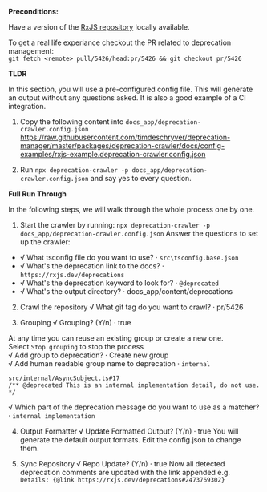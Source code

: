 **Preconditions:**

Have a version of the [RxJS repository](https://github.com/ReactiveX/rxjs) locally available.

To get a real life experiance checkout the PR related to deprecation management:  
`git fetch <remote> pull/5426/head:pr/5426 && git checkout pr/5426`

**TLDR**  

In this section, you will use a pre-configured config file. This will generate an output without any questions asked.
It is also a good example of a CI integration.

1. Copy the following content into `docs_app/deprecation-crawler.config.json`  
https://raw.githubusercontent.com/timdeschryver/deprecation-manager/master/packages/deprecation-crawler/docs/config-examples/rxjs-example.deprecation-crawler.config.json

2. Run `npx deprecation-crawler -p docs_app/deprecation-crawler.config.json` and say yes to every question.

**Full Run Through**  

In the following steps, we will walk through the whole process one by one.

1. Start the crawler by running: `npx deprecation-crawler -p docs_app/deprecation-crawler.config.json`
Answer the questions to set up the crawler:
- √ What tsconfig file do you want to use? · `src\tsconfig.base.json`
- √ What's the deprecation link to the docs? · `https://rxjs.dev/deprecations`
- √ What's the deprecation keyword to look for? · `@deprecated`
- √ What's the output directory? · docs_app/content/deprecations
2. Crawl the repository
√ What git tag do you want to crawl? · pr/5426

3. Grouping
√ Grouping? (Y/n) · true

At any time you can reuse an existing group or create a new one.  
Select `Stop grouping` to stop the process  
√ Add group to deprecation? · Create new group  
√ Add human readable group name to deprecation · `internal`  
```
src/internal/AsyncSubject.ts#17
/** @deprecated This is an internal implementation detail, do not use. */
```
√ Which part of the deprecation message do you want to use as a matcher? · `internal implementation`

4. Output Formatter
√ Update Formatted Output? (Y/n) · true
You will generate the default output formats. Edit the config.json to change them.

5. Sync Repository
√ Repo Update? (Y/n) · true
Now all detected deprecation comments are updated with the link appended e.g. ` Details: {@link https://rxjs.dev/deprecations#2473769302}`


